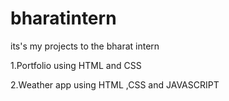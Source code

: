 # bharatintern
its's my projects to the bharat intern


1.Portfolio using HTML and CSS


2.Weather app using HTML ,CSS and JAVASCRIPT

